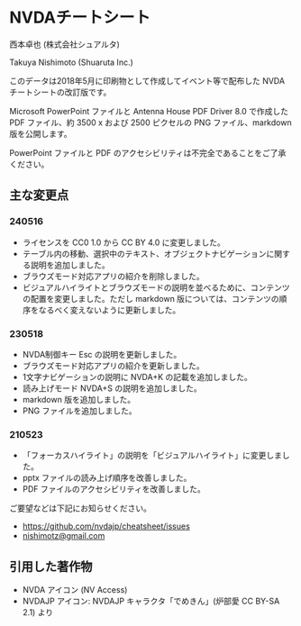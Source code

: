 # NVDAチートシート

西本卓也 (株式会社シュアルタ)

Takuya Nishimoto (Shuaruta Inc.)

このデータは2018年5月に印刷物として作成してイベント等で配布した
NVDA チートシートの改訂版です。

Microsoft PowerPoint ファイルと Antenna House PDF Driver 8.0 で作成した PDF ファイル、約 3500 x および 2500 ピクセルの PNG ファイル、markdown 版を公開します。

PowerPoint ファイルと PDF のアクセシビリティは不完全であることをご了承ください。

## 主な変更点

### 240516

* ライセンスを CC0 1.0 から CC BY 4.0 に変更しました。
* テーブル内の移動、選択中のテキスト、オブジェクトナビゲーションに関する説明を追加しました。
* ブラウズモード対応アプリの紹介を削除しました。
* ビジュアルハイライトとブラウズモードの説明を並べるために、コンテンツの配置を変更しました。ただし markdown 版については、コンテンツの順序をなるべく変えないように更新しました。

### 230518

* NVDA制御キー Esc の説明を更新しました。
* ブラウズモード対応アプリの紹介を更新しました。
* 1文字ナビゲーションの説明に NVDA+K の記載を追加しました。
* 読み上げモード NVDA+S の説明を追加しました。
* markdown 版を追加しました。
* PNG ファイルを追加しました。

### 210523

* 「フォーカスハイライト」の説明を「ビジュアルハイライト」に変更しました。
* pptx ファイルの読み上げ順序を改善しました。
* PDF ファイルのアクセシビリティを改善しました。

ご要望などは下記にお知らせください。

* https://github.com/nvdajp/cheatsheet/issues
* nishimotz@gmail.com

## 引用した著作物

* NVDA アイコン (NV Access)
* NVDAJP アイコン: NVDAJP キャラクタ「でめきん」(炉部愛 CC BY-SA 2.1) より
